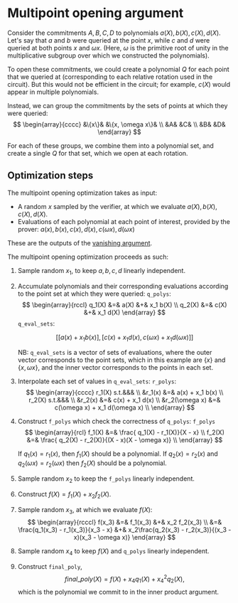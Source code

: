 # Multipoint opening argument

Consider the commitments $A, B, C, D$ to polynomials $a(X), b(X), c(X), d(X)$.
Let's say that $a$ and $b$ were queried at the point $x$, while $c$ and $d$
were queried at both points $x$ and $\omega x$. (Here, $\omega$ is the primitive
root of unity in the multiplicative subgroup over which we constructed the
polynomials).

To open these commitments, we could create a polynomial $Q$ for each point that we queried
at (corresponding to each relative rotation used in the circuit). But this would not be
efficient in the circuit; for example, $c(X)$ would appear in multiple polynomials.

Instead, we can group the commitments by the sets of points at which they were queried:
$$
\begin{array}{cccc}
&\{x\}&     &\{x, \omega x\}& \\
 &A&            &C& \\
 &B&            &D&
\end{array}
$$

For each of these groups, we combine them into a polynomial set, and create a single $Q$
for that set, which we open at each rotation.

## Optimization steps

The multipoint opening optimization takes as input:

- A random $x$ sampled by the verifier, at which we evaluate $a(X), b(X), c(X), d(X)$.
- Evaluations of each polynomial at each point of interest, provided by the prover:
  $a(x), b(x), c(x), d(x), c(\omega x), d(\omega x)$

These are the outputs of the [vanishing argument](vanishing.md#evaluating-the-polynomials).

The multipoint opening optimization proceeds as such:

1. Sample random $x_1$, to keep $a, b, c, d$ linearly independent.
2. Accumulate polynomials and their corresponding evaluations according
   to the point set at which they were queried:
    `q_polys`:
    $$
    \begin{array}{rccl}
    q_1(X) &=& a(X) &+& x_1 b(X) \\
    q_2(X) &=& c(X) &+& x_1 d(X)
    \end{array}
    $$
    `q_eval_sets`:
    ```math
            [
                [a(x) + x_1 b(x)],
                [
                    c(x) + x_1 d(x),
                    c(\omega x) + x_1 d(\omega x)
                ]
            ]
    ```
    NB: `q_eval_sets` is a vector of sets of evaluations, where the outer vector
    corresponds to the point sets, which in this example are $\{x\}$ and $\{x, \omega x\}$,
    and the inner vector corresponds to the points in each set.
3. Interpolate each set of values in `q_eval_sets`:
    `r_polys`:
    $$
    \begin{array}{cccc}
    r_1(X) s.t.&&& \\
        &r_1(x) &=& a(x) + x_1 b(x) \\
    r_2(X) s.t.&&& \\
        &r_2(x) &=& c(x) + x_1 d(x) \\
        &r_2(\omega x) &=& c(\omega x) + x_1 d(\omega x) \\
    \end{array}
    $$
4. Construct `f_polys` which check the correctness of `q_polys`:
    `f_polys`
    $$
    \begin{array}{rcl}
    f_1(X) &=& \frac{ q_1(X) - r_1(X)}{X - x} \\
    f_2(X) &=& \frac{ q_2(X) - r_2(X)}{(X - x)(X - \omega x)} \\
    \end{array}
    $$

    If $q_1(x) = r_1(x)$, then $f_1(X)$ should be a polynomial.
    If $q_2(x) = r_2(x)$ and $q_2(\omega x) = r_2(\omega x)$
    then $f_2(X)$ should be a polynomial.
5. Sample random $x_2$ to keep the `f_polys` linearly independent.
6. Construct $f(X) = f_1(X) + x_2 f_2(X)$.
7.  Sample random $x_3$, at which we evaluate $f(X)$:
    $$
    \begin{array}{rcccl}
    f(x_3) &=& f_1(x_3) &+& x_2 f_2(x_3) \\
           &=& \frac{q_1(x_3) - r_1(x_3)}{x_3 - x} &+& x_2\frac{q_2(x_3) - r_2(x_3)}{(x_3 - x)(x_3 - \omega x)}
    \end{array}
    $$
8.  Sample random $x_4$ to keep $f(X)$ and `q_polys` linearly independent.
9.  Construct `final_poly`, $$final\_poly(X) = f(X) + x_4 q_1(X) + x_4^2 q_2(X),$$
    which is the polynomial we commit to in the inner product argument.
